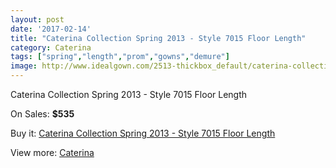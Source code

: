 ```yaml
---
layout: post
date: '2017-02-14'
title: "Caterina Collection Spring 2013 - Style 7015 Floor Length"
category: Caterina
tags: ["spring","length","prom","gowns","demure"]
image: http://www.idealgown.com/2513-thickbox_default/caterina-collection-spring-2013-style-7015-floor-length.jpg
---
```

Caterina Collection Spring 2013 - Style 7015 Floor Length

On Sales: **$535**
<a href="https://www.idealgown.com/en/caterina/1197-caterina-collection-spring-2013-style-7015-floor-length.html"><amp-img layout="responsive" width="600" height="600" src="//www.idealgown.com/2513-thickbox_default/caterina-collection-spring-2013-style-7015-floor-length.jpg" alt="Caterina Collection Spring 2013 - Style 7015 Floor Length 0" /></a>
<a href="https://www.idealgown.com/en/caterina/1197-caterina-collection-spring-2013-style-7015-floor-length.html"><amp-img layout="responsive" width="600" height="600" src="//www.idealgown.com/2515-thickbox_default/caterina-collection-spring-2013-style-7015-floor-length.jpg" alt="Caterina Collection Spring 2013 - Style 7015 Floor Length 1" /></a>
<a href="https://www.idealgown.com/en/caterina/1197-caterina-collection-spring-2013-style-7015-floor-length.html"><amp-img layout="responsive" width="600" height="600" src="//www.idealgown.com/2514-thickbox_default/caterina-collection-spring-2013-style-7015-floor-length.jpg" alt="Caterina Collection Spring 2013 - Style 7015 Floor Length 2" /></a>

Buy it: [Caterina Collection Spring 2013 - Style 7015 Floor Length](https://www.idealgown.com/en/caterina/1197-caterina-collection-spring-2013-style-7015-floor-length.html "Caterina Collection Spring 2013 - Style 7015 Floor Length")

View more: [Caterina](https://www.idealgown.com/en/15-caterina "Caterina")